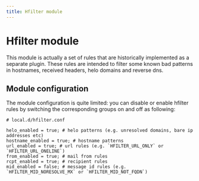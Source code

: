 ```yaml
---
title: Hfilter module
---
```



# Hfilter module

This module is actually a set of rules that are historically implemented as a separate plugin. These rules are intended to filter some known bad patterns in hostnames, received headers, helo domains and reverse dns.

## Module configuration

The module configuration is quite limited: you can disable or enable hfilter rules by switching the corresponding groups on and off as following:

~~~hcl
# local.d/hfilter.conf

helo_enabled = true; # helo patterns (e.g. unresolved domains, bare ip addresses etc)
hostname_enabled = true; # hostname patterns
url_enabled = true; # url rules (e.g. `HFILTER_URL_ONLY` or `HFILTER_URL_ONELINE`)
from_enabled = true; # mail from rules
rcpt_enabled = true; # recipient rules
mid_enabled = false; # message id rules (e.g. `HFILTER_MID_NORESOLVE_MX` or `HFILTER_MID_NOT_FQDN`)
~~~
